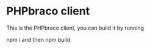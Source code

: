 # PHPbraco client

This is the PHPbraco client, 
you can build it by running 


npm i and then npm build